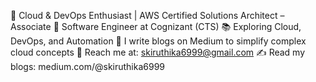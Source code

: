 🚀 Cloud & DevOps Enthusiast | AWS Certified Solutions Architect – Associate
💼 Software Engineer at Cognizant (CTS)
📚 Exploring Cloud, DevOps, and Automation
📝 I write blogs on Medium to simplify complex cloud concepts
📧 Reach me at: skiruthika6999@gmail.com
✍️ Read my blogs: medium.com/@skiruthika6999


<!---
kiruthikasv69/kiruthikasv69 is a ✨ special ✨ repository because its `README.md` (this file) appears on your GitHub profile.
You can click the Preview link to take a look at your changes.
--->
